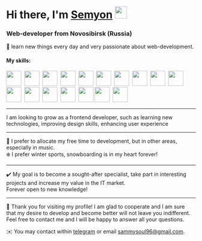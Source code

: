 <h1 align="left">Hi there, I'm <a href="https://daniilshat.ru/" target="_blank">Semyon</a> 
<img src="https://github.com/blackcater/blackcater/raw/main/images/Hi.gif" height="32"/></h1>
<h3 align="left">Web-developer from Novosibirsk (Russia)</h3>

🌱 learn new things every day and very passionate about web-development.


#### My skills:

 <div>
  <img src="https://cdn.jsdelivr.net/gh/devicons/devicon/icons/git/git-original.svg" width="40" height="40"/>&nbsp;
  <img src="https://cdn.jsdelivr.net/gh/devicons/devicon/icons/css3/css3-original.svg" width="40" height="40"/>&nbsp;
  <img src="https://cdn.jsdelivr.net/gh/devicons/devicon/icons/visualstudio/visualstudio-plain.svg" width="40" height="40"/>&nbsp;   
  <img src="https://cdn.jsdelivr.net/gh/devicons/devicon/icons/linux/linux-original.svg" width="40" height="40"/>&nbsp;   
  <img src="https://cdn.jsdelivr.net/gh/devicons/devicon/icons/javascript/javascript-original.svg" width="40" height="40"/>&nbsp;  
  <img src="https://cdn.jsdelivr.net/gh/devicons/devicon/icons/react/react-original-wordmark.svg" width="40" height="40"/>&nbsp;   
  <img src="https://cdn.jsdelivr.net/gh/devicons/devicon/icons/html5/html5-original.svg" width="40" height="40"/>&nbsp;   
  <img src="https://cdn.jsdelivr.net/gh/devicons/devicon/icons/typescript/typescript-original.svg" width="40" height="40"/>&nbsp;  
  <img src="https://cdn.jsdelivr.net/gh/devicons/devicon/icons/redux/redux-original.svg" width="40" height="40"/>&nbsp;     
  <img src="https://cdn.jsdelivr.net/gh/devicons/devicon/icons/sass/sass-original.svg" width="40" height="40"/>&nbsp;    
  <img src="https://cdn.jsdelivr.net/gh/devicons/devicon/icons/webpack/webpack-original.svg" width="40" height="40"/>&nbsp;  
  <img src="https://cdn.jsdelivr.net/gh/devicons/devicon/icons/mongodb/mongodb-plain-wordmark.svg" width="40" height="40"/>&nbsp;  
  <img src="https://cdn.jsdelivr.net/gh/devicons/devicon/icons/firebase/firebase-plain-wordmark.svg" width="40" height="40"/>&nbsp;  
  <img src="https://cdn.jsdelivr.net/gh/devicons/devicon/icons/docker/docker-plain-wordmark.svg" width="40" height="40"/>&nbsp;  
  <img src="https://cdn.jsdelivr.net/gh/devicons/devicon/icons/gulp/gulp-plain.svg"  width="40" height="40"/>
  <img src="https://cdn.jsdelivr.net/gh/devicons/devicon/icons/nodejs/nodejs-original.svg" width="40" height="40"/>&nbsp;        
  <img src="https://www.cdnlogo.com/logos/n/80/next-js.svg" width="40" height="40">

</div>

---

I am looking to grow as a frontend developer, such as learning new technologies, improving design skills, enhancing user experience

---

🎸 I prefer to allocate my free time to development, but in other areas, especially in music. <br>
❄️ I prefer winter sports, snowboarding is in my heart forever!

---

✔️ My goal is to become a sought-after specialist, take part in interesting projects and increase my value in the IT market. <br> Forever open to new knowledge!

---

💜 Thank you for visiting my profile! I am glad to cooperate and I am sure that my desire to develop and become better will not leave you indifferent. Feel free to contact me and I will be happy to answer all your questions.

✉️ You may contact within [telegram](https://t.me/sjivoii) or email sammysoul96@gmail.com.
<!---
SSUHOY/SSUHOY is a ✨ special ✨ repository because its `README.md` (this file) appears on your GitHub profile.
You can click the Preview link to take a look at your changes.
--->
